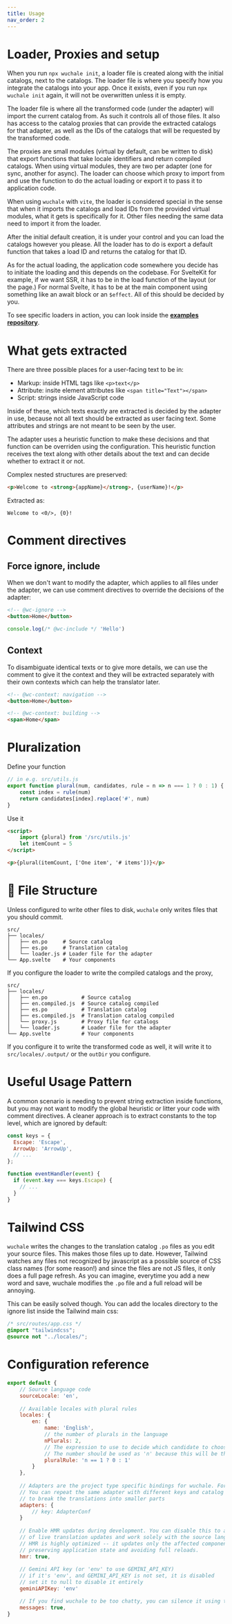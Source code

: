 ```yaml
---
title: Usage
nav_order: 2
---
```


# Loader, Proxies and setup

When you run `npx wuchale init`, a loader file is created along with the
initial catalogs, next to the catalogs. The loader file is where you specify
how you integrate the catalogs into your app. Once it exists, even if you run
`npx wuchale init` again, it will not be overwritten unless it is empty.

The loader file is where all the transformed code (under the adapter) will
import the current catalog from. As such it controls all of those files. It
also has access to the catalog proxies that can provide the extracted catalogs
for that adapter, as well as the IDs of the catalogs that will be requested by
the transformed code.

The proxies are small modules (virtual by default, can be written to disk) that
export functions that take locale identifiers and return compiled catalogs.
When using virtual modules, they are two per adapter (one for sync, another for
async). The loader can choose which proxy to import from and use the function
to do the actual loading or export it to pass it to application code.

When using `wuchale` with `vite`, the loader is considered special in the sense
that when it imports the catalogs and load IDs from the provided virtual
modules, what it gets is specifically for it. Other files needing the same data
need to import it from the loader.

After the initial default creation, it is under your control and you can load
the catalogs however you please. All the loader has to do is export a default
function that takes a load ID and returns the catalog for that ID.

As for the actual loading, the application code somewhere you decide has to
initiate the loading and this depends on the codebase. For SvelteKit for
example, if we want SSR, it has to be in the load function of the layout (or
the page.) For normal Svelte, it has to be at the main component using
something like an await block or an `$effect`. All of this should be decided by
you.

To see specific loaders in action, you can look inside the **[examples
repository](https://github.com/wuchalejs/examples)**.

# What gets extracted

There are three possible places for a user-facing text to be in:

- Markup: inside HTML tags like `<p>text</p>`
- Attribute: insite element attributes like `<span title="Text"></span>`
- Script: strings inside JavaScript code

Inside of these, which texts exactly are extracted is decided by the adapter in
use, because not all text should be extracted as user facing text. Some
attributes and strings are not meant to be seen by the user.

The adapter uses a heuristic function to make these decisions and that function
can be overriden using the configuration. This heuristic function receives the
text along with other details about the text and can decide whether to extract
it or not.

Complex nested structures are preserved:

```html
<p>Welcome to <strong>{appName}</strong>, {userName}!</p>
```

Extracted as:
```
Welcome to <0/>, {0}!
```

# Comment directives

## Force ignore, include

When we don't want to modify the adapter, which applies to all files under the
adapter, we can use comment directives to override the decisions of the
adapter:

```html
<!-- @wc-ignore -->
<button>Home</button>
```

```javascript
console.log(/* @wc-include */ 'Hello')
```

## Context

To disambiguate identical texts or to give more details, we can use the comment
to give it the context and they will be extracted separately with their own
contexts which can help the translator later.

```html
<!-- @wc-context: navigation -->
<button>Home</button>

<!-- @wc-context: building -->
<span>Home</span>
```

# Pluralization

Define your function

```javascript
// in e.g. src/utils.js
export function plural(num, candidates, rule = n => n === 1 ? 0 : 1) {
    const index = rule(num)
    return candidates[index].replace('#', num)
}
```

Use it

```html
<script>
    import {plural} from '/src/utils.js'
    let itemCount = 5
</script>

<p>{plural(itemCount, ['One item', '# items'])}</p>
```

# 📁 File Structure

Unless configured to write other files to disk, `wuchale` only writes files
that you should commit.

```
src/
├── locales/
│   ├── en.po     # Source catalog
│   ├── es.po     # Translation catalog
│   └── loader.js # Loader file for the adapter
└── App.svelte    # Your components
```

If you configure the loader to write the compiled catalogs and the proxy,

```
src/
├── locales/
│   ├── en.po           # Source catalog
│   ├── en.compiled.js  # Source catalog compiled
│   ├── es.po           # Translation catalog
│   ├── es.compiled.js  # Translation catalog compiled
│   └── proxy.js        # Proxy file for catalogs
│   └── loader.js       # Loader file for the adapter
└── App.svelte          # Your components
```

If you configure it to write the transformed code as well, it will write it to
`src/locales/.output/` or the `outDir` you configure.

# Useful Usage Pattern

A common scenario is needing to prevent string extraction inside functions, but
you may not want to modify the global heuristic or litter your code with
comment directives. A cleaner approach is to extract constants to the top
level, which are ignored by default:

```js
const keys = {
  Escape: 'Escape',
  ArrowUp: 'ArrowUp',
  // ...
};

function eventHandler(event) {
  if (event.key === keys.Escape) {
    // ...
  }
}
```

# Tailwind CSS

`wuchale` writes the changes to the translation catalog `.po` files as you edit
your source files. This makes those files up to date. However, Tailwind watches
any files not recognized by javascript as a possible source of CSS class names
(for some reason!) and since the files are not JS files, it only does a full
page refresh. As you can imagine, everytime you add a new word and save,
wuchale modifies the `.po` file and a full reload will be annoying.

This can be easily solved though. You can add the locales directory to the
ignore list inside the Tailwind main css:

```css
/* src/routes/app.css */
@import "tailwindcss";
@source not "../locales/";
```

# Configuration reference

```javascript
export default {
    // Source language code
    sourceLocale: 'en',
    
    // Available locales with plural rules
    locales: {
        en: {
            name: 'English',
            // the number of plurals in the language
            nPlurals: 2,
            // The expression to use to decide which candidate to choose when using your plural() function
            // The number should be used as 'n' because this will be the body of an arrow function with n as an argument.
            pluralRule: 'n == 1 ? 0 : 1'
        }
    },
    
    // Adapters are the project type specific bindings for wuchale. For the vanilla adapter configuration, look below.
    // You can repeat the same adapter with different keys and catalog configurations
    // to break the translations into smaller parts
    adapters: {
        // key: AdapterConf
    }
    
    // Enable HMR updates during development. You can disable this to avoid the small overhead
    // of live translation updates and work solely with the source language.
    // HMR is highly optimized -- it updates only the affected components,
    // preserving application state and avoiding full reloads.
    hmr: true,
    
    // Gemini API key (or 'env' to use GEMINI_API_KEY)
    // if it's 'env', and GEMINI_API_KEY is not set, it is disabled
    // set it to null to disable it entirely
    geminiAPIKey: 'env'

    // If you find wuchale to be too chatty, you can silence it using this.
    messages: true,
}
```
